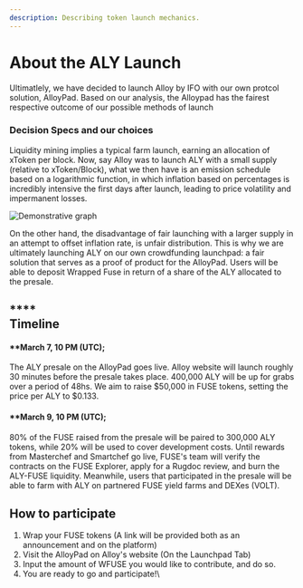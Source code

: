 ```yaml
---
description: Describing token launch mechanics.
---
```


# About the ALY Launch

Ultimatlely, we have decided to launch Alloy by IFO with our own protcol solution, AlloyPad. Based on our analysis, the Alloypad has the fairest respective outcome of our possible methods of launch

### Decision Specs and our choices

Liquidity mining implies a typical farm launch, earning an allocation of xToken per block. Now, say Alloy was to launch ALY with a small supply (relative to xToken/Block), what we then have is an emission schedule based on a logarithmic function, in which inflation based on percentages is incredibly intensive the first days after launch, leading to price volatility and impermanent losses.

![Demonstrative graph](.gitbook/assets/s.png)

On the other hand, the disadvantage of fair launching with a larger supply in an attempt to offset inflation rate, is unfair distribution. This is why we are ultimately launching ALY on our own crowdfunding launchpad: a fair solution that serves as a proof of product for the AlloyPad. Users will be able to deposit Wrapped Fuse in return of a share of the ALY allocated to the presale.

****\
**Timeline**
------------

#### **March 7, 10 PM (UTC);

The ALY presale on the AlloyPad goes live. Alloy website will launch roughly 30 minutes before the presale takes place. 400,000 ALY will be up for grabs over a period of 48hs. We aim to raise $50,000 in FUSE tokens, setting the price per ALY to $0.133.

#### **March 9, 10 PM (UTC);

80% of the FUSE raised from the presale will be paired to 300,000 ALY tokens, while 20% will be used to cover development costs. Until rewards from Masterchef and Smartchef go live, FUSE's team will verify the contracts on the FUSE Explorer, apply for a Rugdoc review, and burn the ALY-FUSE liquidity. Meanwhile, users that participated in the presale will be able to farm with ALY on partnered FUSE yield farms and DEXes (VOLT).

## How to participate

1. Wrap your FUSE tokens (A link will be provided both as an announcement and on the platform)
2. Visit the AlloyPad on Alloy's website (On the Launchpad Tab)
3. Input the amount of WFUSE you would like to contribute, and do so.
4. You are ready to go and participate!\
